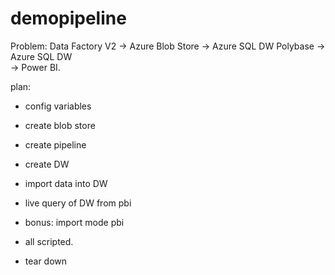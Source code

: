 # demopipeline


Problem: 
   Data Factory V2 
   -> Azure Blob Store 
   -> Azure SQL DW Polybase 
   -> Azure SQL DW  
   -> Power BI.

plan:

* config variables
* create blob store
* create pipeline
* create DW
* import data into DW
* live query of DW from pbi 
* bonus: import mode pbi

* all scripted.

* tear down
